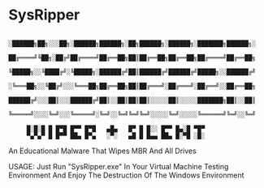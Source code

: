 # SysRipper


        ░██████╗██╗░░░██╗░██████╗██████╗░██╗██████╗░██████╗░███████╗██████╗░
        ██╔════╝╚██╗░██╔╝██╔════╝██╔══██╗██║██╔══██╗██╔══██╗██╔════╝██╔══██╗
        ╚█████╗░░╚████╔╝░╚█████╗░██████╔╝██║██████╔╝██████╔╝█████╗░░██████╔╝
        ░╚═══██╗░░╚██╔╝░░░╚═══██╗██╔══██╗██║██╔═══╝░██╔═══╝░██╔══╝░░██╔══██╗
        ██████╔╝░░░██║░░░██████╔╝██║░░██║██║██║░░░░░██║░░░░░███████╗██║░░██║
        ╚═════╝░░░░╚═╝░░░╚═════╝░╚═╝░░╚═╝╚═╝╚═╝░░░░░╚═╝░░░░░╚══════╝╚═╝░░╚═╝

         █░█░█ █ █▀█ █▀▀ █▀█   ▄█▄   █▀ █ █░░ █▀▀ █▄░█ ▀█▀
         ▀▄▀▄▀ █ █▀▀ ██▄ █▀▄   ░▀░   ▄█ █ █▄▄ ██▄ █░▀█ ░█░

An Educational Malware That Wipes MBR And All Drives

USAGE:
Just Run "SysRipper.exe" In Your Virtual Machine Testing Environment And Enjoy The Destruction Of The Windows Environment


